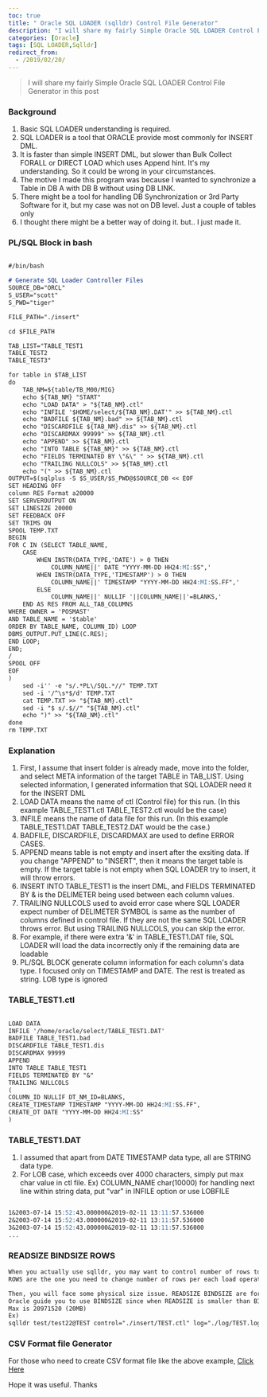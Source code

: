 ```yaml
---
toc: true
title: " Oracle SQL LOADER (sqlldr) Control File Generator"
description: "I will share my fairly Simple Oracle SQL LOADER Control File Generator in this post"
categories: [Oracle]
tags: [SQL LOADER,Sqlldr]
redirect_from:
  - /2019/02/20/
---
```


> I will share my fairly Simple Oracle SQL LOADER Control File Generator in this post

### Background

1. Basic SQL LOADER understanding is required.
2. SQL LOADER is a tool that ORACLE provide most commonly for INSERT DML.
3. It is faster than simple INSERT DML, but slower than Bulk Collect FORALL or DIRECT LOAD which uses Append hint. 
   It's my understanding. So it could be wrong in your circumstances.
4. The motive I made this program was because I wanted to synchronize a Table in DB A with DB B without using DB LINK.
5. There might be a tool for handling DB Synchronization or 3rd Party Software for it, but my case was not on DB level. Just a couple of tables only
6. I thought there might be a better way of doing it. but.. I just made it.

### PL/SQL Block in bash

```md

#/bin/bash

# Generate SQL Loader Controller Files
SOURCE_DB="ORCL"
S_USER="scott"
S_PWD="tiger"

FILE_PATH="./insert"

cd $FILE_PATH

TAB_LIST="TABLE_TEST1
TABLE_TEST2
TABLE_TEST3"

for table in $TAB_LIST
do
    TAB_NM=${table/TB_M00/MIG}
    echo ${TAB_NM} "START"
    echo "LOAD DATA" > "${TAB_NM}.ctl"
    echo "INFILE '$HOME/select/${TAB_NM}.DAT'" >> ${TAB_NM}.ctl
    echo "BADFILE ${TAB_NM}.bad" >> ${TAB_NM}.ctl
    echo "DISCARDFILE ${TAB_NM}.dis" >> ${TAB_NM}.ctl
    echo "DISCARDMAX 99999" >> ${TAB_NM}.ctl
    echo "APPEND" >> ${TAB_NM}.ctl
    echo "INTO TABLE ${TAB_NM}" >> ${TAB_NM}.ctl
    echo "FIELDS TERMINATED BY \"&\" " >> ${TAB_NM}.ctl
    echo "TRAILING NULLCOLS" >> ${TAB_NM}.ctl
    echo "(" >> ${TAB_NM}.ctl
OUTPUT=$(sqlplus -S $S_USER/$S_PWD@$SOURCE_DB << EOF
SET HEADING OFF
column RES Format a20000
SET SERVEROUTPUT ON
SET LINESIZE 20000
SET FEEDBACK OFF
SET TRIMS ON 
SPOOL TEMP.TXT
BEGIN
FOR C IN (SELECT TABLE_NAME, 
    CASE 
        WHEN INSTR(DATA_TYPE,'DATE') > 0 THEN 
            COLUMN_NAME||' DATE "YYYY-MM-DD HH24:MI:SS",'
        WHEN INSTR(DATA_TYPE,'TIMESTAMP') > 0 THEN 
            COLUMN_NAME||' TIMESTAMP "YYYY-MM-DD HH24:MI:SS.FF",' 
        ELSE 
            COLUMN_NAME||' NULLIF '||COLUMN_NAME||'=BLANKS,' 
    END AS RES FROM ALL_TAB_COLUMNS
WHERE OWNER = 'POSMAST'
AND TABLE_NAME = '$table'
ORDER BY TABLE_NAME, COLUMN_ID) LOOP
DBMS_OUTPUT.PUT_LINE(C.RES);
END LOOP;
END;
/
SPOOL OFF
EOF
)
    sed -i'' -e "s/.*PL\/SQL.*//" TEMP.TXT
    sed -i '/^\s*$/d' TEMP.TXT
    cat TEMP.TXT >> "${TAB_NM}.ctl" 
    sed -i "$ s/.$//" "${TAB_NM}.ctl"
    echo ")" >> "${TAB_NM}.ctl"
done
rm TEMP.TXT


```

### Explanation

1. First, I assume that insert folder is already made, move into the folder, and select META information of the target TABLE in TAB_LIST.
   Using selected information, I generated information that SQL LOADER need it for the INSERT DML
2. LOAD DATA means the name of ctl (Control file) for this run. (In this example TABLE_TEST1.ctl TABLE_TEST2.ctl would be the case)
3. INFILE means the name of data file for this run. (In this example TABLE_TEST1.DAT TABLE_TEST2.DAT would be the case.)
4. BADFILE, DISCARDFILE, DISCARDMAX are used to define ERROR CASES.
5. APPEND means table is not empty and insert after the exsiting data. If you change "APPEND" to "INSERT", then it means the target table is
   empty. If the target table is not empty when SQL LOADER try to insert, it will throw errors.
6. INSERT INTO TABLE_TEST1 is the insert DML, and FIELDS TERMINATED BY & is the DELIMETER being used between each column values.
7. TRAILING NULLCOLS used to avoid error case where SQL LOADER expect number of DELIMETER SYMBOL is same as
   the number of columns defined in control file. If they are not the same SQL LOADER throws error. But using TRAILING NULLCOLS, you can skip the error.
8. For example, if there were extra '&' in TABLE_TEST1.DAT file, SQL LOADER will load the data incorrectly only if the remaining data are
   loadable
9. PL/SQL BLOCK generate column information for each column's data type. I focused only on TIMESTAMP and DATE. The rest is treated as string.
   LOB type is ignored

### TABLE_TEST1.ctl

```md

LOAD DATA
INFILE '/home/oracle/select/TABLE_TEST1.DAT'
BADFILE TABLE_TEST1.bad
DISCARDFILE TABLE_TEST1.dis
DISCARDMAX 99999
APPEND
INTO TABLE TABLE_TEST1
FIELDS TERMINATED BY "&"
TRAILING NULLCOLS
(
COLUMN_ID NULLIF DT_NM_ID=BLANKS,
CREATE_TIMESTAMP TIMESTAMP "YYYY-MM-DD HH24:MI:SS.FF",
CREATE_DT DATE "YYYY-MM-DD HH24:MI:SS"
)

```

### TABLE_TEST1.DAT

1. I assumed that apart from DATE TIMESTAMP data type, all are STRING data type.
2. For LOB case, which exceeds over 4000 characters, simply put max char value in ctl file.
   Ex) COLUMN_NAME char(10000)
   for handling next line within string data, put "var" in INFILE option or use LOBFILE

```md

1&2003-07-14 15:52:43.000000&2019-02-11 13:11:57.536000
2&2003-07-14 15:52:43.000000&2019-02-11 13:11:57.536000
3&2003-07-14 15:52:43.000000&2019-02-11 13:11:57.536000
...

```

### READSIZE BINDSIZE ROWS

```md
When you actually use sqlldr, you may want to control number of rows to insert at each operation.
ROWS are the one you need to change number of rows per each load operation.

Then, you will face some physical size issue. READSIZE BINDSIZE are for those physical size change.
Oracle guide you to use BINDSIZE since when READSIZE is smaller than BINDSIZE, then READSIZE will become BINDSIZE.
Max is 20971520 (20MB)
Ex)
sqlldr test/test22@TEST control="./insert/TEST.ctl" log="./log/TEST.log" ROWS=1000 BINDSIZE =20971520 READSIZE =20971520 
```

### CSV Format file Generator

For those who need to create CSV format file like the above example, [Click Here](https://marindie.github.io/databases/Oracle-CSV-SQLPLUS-EN/)

Hope it was useful. Thanks

[^1]: This is a footnote.

[kramdown]: https://kramdown.gettalong.org/
[My Blog]: https://marindie.github.io
